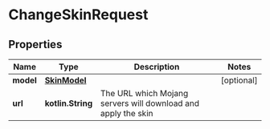 
# ChangeSkinRequest

## Properties
Name | Type | Description | Notes
------------ | ------------- | ------------- | -------------
**model** | [**SkinModel**](SkinModel.md) |  |  [optional]
**url** | **kotlin.String** | The URL which Mojang servers will download and apply the skin | 



